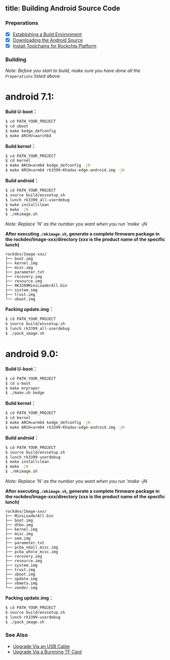 title: Building Android Source Code
---

### Preperations
- [x] [Establishing a Build Environment](http://source.android.com/source/initializing.html)
- [x] [Downloading the Android Source](/zh-cn/edge/DownloadAndroidSourceCode.html)
- [x] [Install Toolchains for Rockchip Platform](/zh-cn/edge/InstallToolchains.html)

### Building
*Note: Before you start to build, make sure you have done all the `Preperations` listed above.*

# android 7.1:

**Build U-boot：**
```sh
$ cd PATH_YOUR_PROJECT
$ cd uboot
$ make kedge_defconfig
$ make ARCHV=aarch64
```
**Build kernel：**
```sh
$ cd PATH_YOUR_PROJECT
$ cd kernel
$ make ARCH=arm64 kedge_defconfig -jN
$ make ARCH=arm64 rk3399-Khadas-edge-android.img -jN
```
**Build android：**
```sh
$ cd PATH_YOUR_PROJECT
$ source build/envsetup.sh
$ lunch rk3399_all-userdebug
$ make installclean
$ make -jN
$ ./mkimage.sh
```
*Note: Replace 'N' as the number you want when you run 'make -jN*

**After executing`./mkimage.sh`, generate a complete firmware package in the rockdev/Image-xxx/directory (xxx is the product name of the specific lunch)**
```
rockdev/Image-xxx/
├── boot.img
├── kernel.img
├── misc.img
├── parameter.txt
├── recovery.img
├── resource.img
├── RK3399MiniLoaderAll.bin
├── system.img
├── trust.img
└── uboot.img
```
**Packing update.img：**
```sh
$ cd PATH_YOUR_PROJECT
$ source build/envsetup.sh
$ lunch rk3399_all-userdebug
$ ./pack_image.sh
```

# android 9.0:

**Build U-boot：**
```sh
$ cd PATH_YOUR_PROJECT
$ cd u-boot
$ make mrproper
$ ./make.sh kedge
```
**Build kernel：**
```sh
$ cd PATH_YOUR_PROJECT
$ cd kernel
$ make ARCH=arm64 kedge_defconfig -jN
$ make ARCH=arm64 rk3399-Khadas-edge-android.img -jN
```
**Build android：**
```sh
$ cd PATH_YOUR_PROJECT
$ source build/envsetup.sh
$ lunch rk3399-userdebug
$ make installclean
$ make -jN
$ ./mkimage.sh
```
*Note: Replace 'N' as the number you want when you run 'make -jN*

**After executing`./mkimage.sh`, generate a complete firmware package in the rockdev/Image-xxx/directory (xxx is the product name of the specific lunch)**
```
rockdev/Image-xxx/
├── MiniLoaderAll.bin
├── boot.img
├── dtbo.img
├── kernel.img
├── misc.img
├── oem.img
├── parameter.txt
├── pcba_small_misc.img
├── pcba_whole_misc.img
├── recovery.img
├── resource.img
├── system.img
├── trust.img
├── uboot.img
├── update.img
├── vbmeta.img
└── vendor.img
```
**Packing update.img：**
```sh
$ cd PATH_YOUR_PROJECT
$ source build/envsetup.sh
$ lunch rk3399-userdebug
$ ./pack_image.sh
```
### See Also
* [Upgrade Via an USB Cable](/zh-cn/edge/UpgradeViaUSBCable.html)
* [Upgrade Via a Burnning TF Card](/zh-cn/edge/UpgradeViaTFBurningCard.html)
